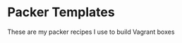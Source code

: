 Packer Templates
===========================
These are my packer recipes I use to build Vagrant boxes